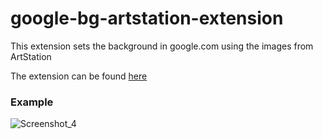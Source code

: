 # google-bg-artstation-extension

This extension sets the background in google.com using the images from ArtStation

The extension can be found [here](https://chrome.google.com/webstore/detail/google-background-from-ar/anacfoeooeblgjecphindifbohabadea)

### Example
![Screenshot_4](https://user-images.githubusercontent.com/22146812/208780500-e34a9895-f279-49a2-bcdb-f6261ebf8bff.png)

